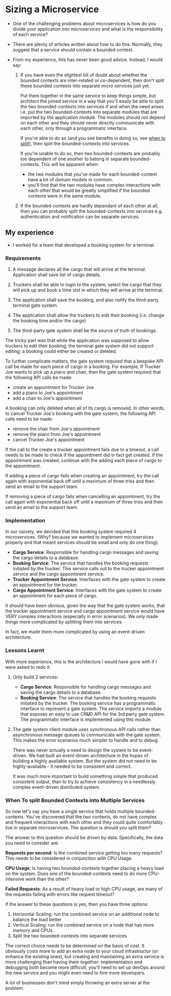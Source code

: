 # Sizing a Microservice

- One of the challenging problems about microservices is how do you divide your application into microservices and what is the responsibility of each service?
- There are plenty of articles written about how to do this. Normally, they suggest that a service should contain a bounded context. 
- From my experience, this has never been good advice. Instead, I would say:

	1. If you have even the slightest bit of doubt about whether the bounded contexts are inter-related or co-dependent, then don't split these bounded contexts into separate micro services just yet. 

        Put them together in the same service to keep things simple, but architect the joined service in a way that you'll easily be able to split the two bounded-contexts into services if and when the need arises i.e. put the two bounded-contexts into separate modules that are imported by the application module. The modules should not depend on each other and they should never directly communicate with each other, only through a programmatic interface.

	    If you're able to do so (and you see benefits in doing so, see [when to split](#when-to-split-bounded-contexts-in-to-multiple-services)), then split the bounded-contexts into services. 

	    If you're unable to do so, then two bounded-contexts are probably too dependent of one another to belong in separate bounded-contexts. This will be apparent when:
		    
		- the two modules that you've made for each bounded-context have a lot of domain models in common.
		- you'll find that the two modules have complex interactions with each other that would be greatly simplified if the bounded contexts were in the same module.

	1. If the bounded contexts are hardly dependant of each other at all, then you can probably split the bounded-contexts into services e.g. authentication and notification can be separate services.

## My experience

- I worked for a team that developed a booking system for a terminal.

### Requirements

1. A message declares all the cargo that will arrive at the terminal. Application shall save list of cargo details.
	
2. Truckers shall be able to login to the system, select the cargo that they will pick up and book a time slot in which they will arrive at the terminal.
	
3. The application shall save the booking, and also notify the third-party terminal gate system.
	
4. The application shall allow the truckers to edit their booking (i.e. change the booking time and/or the cargo)
	
5. The third-party gate system shall be the source of truth of bookings.

The tricky part was that while the application was supposed to allow truckers to edit their booking, the terminal gate system did not support editing; a booking could either be created or deleted.

To further complicate matters, the gate system required that a bespoke API call be made for each piece of cargo in a booking. For example, If Trucker Joe wants to pick up a piano and chair, then the gate system required that the following API calls be made:

- create an appointment for Trucker Joe
- add a piano to Joe's appointment
- add a chair to Joe's appointment

A booking can only deleted when all of its cargo is removed. In other words, to cancel Trucker Joe's booking with the gate system, the following API calls need to be made:

- remove the chair from Joe's appointment
- remove the piano from Joe's appointment
- cancel Trucker Joe's appointment

If the call to the create a trucker appointment fails due to a timeout, a call needs to be made to check if the appointment did in fact get created. If the appointment was created, continue with the adding each piece of cargo to the appointment.

If adding a piece of cargo fails when creating an appointment, try the call again with exponential back off until a maximum of three tries and then send an email to the support team.

If removing a piece of cargo fails when cancelling an appointment, try the call again with exponential back off until a maximum of three tries and then send an email to the support team.

### Implementation

In our naivety, we decided that this booking system required 4 microservices. (Why? because we wanted to implement microservices properly and that meant services should be small and only do one thing): 
	
- **Cargo Service**: Responsible for handling cargo messages and saving the cargo details to a database.
- **Booking Service**: The service that handles the booking requests initiated by the trucker. This service calls out to the trucker appointment service and the cargo appointment service.
- **Trucker Appointment Service**: Interfaces with the gate system to create an appointment for the trucker.
- **Cargo Appointment Service**: Interfaces with the gate system to create an appointment for each piece of cargo.

It should have been obvious, given the way that the gate system works, that the trucker appointment service and cargo appointment service would have VERY complex interactions (especially in error scenarios). We only made things more complicated by splitting them into services. 

In fact, we made them more complicated by using an event-driven architecture.

### Lessons Learnt

With more experience, this is the architecture I would have gone with if I were asked to redo it:

1. Only build 2 services:

	- **Cargo Service**: Responsible for handling cargo messages and saving the cargo details to a database.
	- **Booking Service**: The service that handles the booking requests initiated by the trucker. The booking service has a programmatic interface to represent a gate system. The service imports a module that exposes an easy to use CR**U**D API for the 3rd party gate system. The programmatic interface is implemented using this module.

2. The gate system client module uses synchronous API calls rather than asynchronous message queues to communicate with the gate system. This makes the error scenarios much simpler to handle and to debug. 

	There was never actually a need to design the system to be event-driven. 
	We had built an event-driven architecture in the hopes of building a highly available system. But the system did not need to be highly-available - it needed to be consistent and correct. 

	It was much more important to build something simple that produced consistent output, than to try to achieve consistency in a needlessly complex event-driven distributed system.

### When To split Bounded Contexts into Multiple Services

So now let's say you have a single service that holds multiple bounded-contexts. You've discovered that the two contexts, do not have complex and frequent interactions with each other and they could quite comfortably live in separate microservices. The question is should you split them?

The answer to this question should be driven by data. Specifically, the data you need to consider are:

**Requests per second**: Is the combined service getting too many requests? This needs to be considered in conjunction with CPU Usage.

**CPU Usage**: Is having two bounded-contexts together placing a heavy load on the system. Does one of the bounded-contexts need to do more CPU-intensive work than the other?

**Failed Requests**: As a result of heavy load or high CPU usage, are many of the requests failing with errors like request timeout? 

If the answer to these questions is yes, then you have three options:

1. Horizontal Scaling: run the combined service on an additional node to balance the load better
2. Vertical Scaling: run the combined service on a node that has more memory and CPUs.
3. Split the two bounded-contexts into separate services

The correct choice needs to be determined on the basis of cost.
It obviously costs more to add an extra node to your cloud infrastructur (or enhance the existing ones), but creating and maintaining an extra service is more challenging than having them together: implementation and debugging both become more difficult, you'll need to set up devOps around the new service and you might even need to hire more developers. 

A lot of businesses don't mind simply throwing an extra server at the problem. 